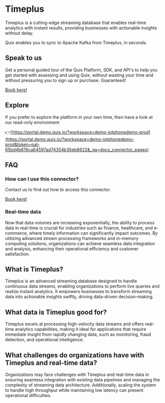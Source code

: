 <!-- START MARKDOWN -->
<!--[tech-name]-->
# Timeplus

<!--[blurb-about-tech]-->
Timeplus is a cutting-edge streaming database that enables real-time analytics with instant results, providing businesses with actionable insights without delay.

Quix enables you to sync to Apache Kafka <span id="to_or_from">from</span> <span id="techname">Timeplus</span>, in seconds.

## Speak to us

Get a personal guided tour of the Quix Platform, SDK, and API's to help you get started with assessing and using Quix, without wasting your time and without pressuring you to sign up or purchase. Guaranteed!

[Book here!](https://quix.io/book-a-demo)

## Explore

If you prefer to explore the platform in your own time, then have a look at our read-only environment

👉[https://portal.demo.quix.io/?workspace=demo-iotphonedemo-prod](https://portal.demo.quix.io/?workspace=demo-iotphonedemo-prod&token=pat-65bd4b619ca64597ad74354b35eb8622&_ga=docs_connector_pages)

## FAQ 

### How can I use this connector?

Contact us to find out how to access this connector.

[Book here!](https://quix.io/book-a-demo)

### Real-time data

Now that data volumes are increasing exponentially, the ability to process data in real-time is crucial for industries such as finance, healthcare, and e-commerce, where timely information can significantly impact outcomes. By utilizing advanced stream processing frameworks and in-memory computing solutions, organizations can achieve seamless data integration and analysis, enhancing their operational efficiency and customer satisfaction.

## What is <span id="techname">Timeplus</span>?

<!--[tech-seo-text]-->
Timeplus is an advanced streaming database designed to handle continuous data streams, enabling organizations to perform live queries and realize instant analytics. It empowers businesses to transform streaming data into actionable insights swiftly, driving data-driven decision-making.

## What data is <span id="techname">Timeplus</span> good for?

<!--[tech-data-seo-text]-->
Timeplus excels at processing high-velocity data streams and offers real-time analytics capabilities, making it ideal for applications that require immediate insight from rapidly changing data, such as monitoring, fraud detection, and operational intelligence.

## What challenges do organizations have with <span id="techname">Timeplus</span> and real-time data?

<!--[tech-challenges-seo-text]-->
Organizations may face challenges with Timeplus and real-time data in ensuring seamless integration with existing data pipelines and managing the complexity of streaming data architecture. Additionally, scaling the system to handle high throughput while maintaining low latency can present operational difficulties.
<!-- END MARKDOWN -->